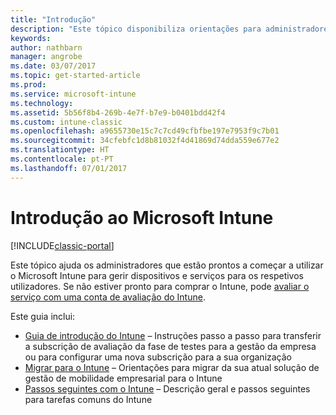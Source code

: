 ```yaml
---
title: "Introdução"
description: "Este tópico disponibiliza orientações para administradores prontos a implementar o Microsoft Intune no ambiente de produção empresarial que estão gerir."
keywords: 
author: nathbarn
manager: angrobe
ms.date: 03/07/2017
ms.topic: get-started-article
ms.prod: 
ms.service: microsoft-intune
ms.technology: 
ms.assetid: 5b56f8b4-269b-4e7f-b7e9-b0401bdd42f4
ms.custom: intune-classic
ms.openlocfilehash: a9655730e15c7c7cd49cfbfbe197e7953f9c7b01
ms.sourcegitcommit: 34cfebfc1d8b81032f4d41869d74dda559e677e2
ms.translationtype: HT
ms.contentlocale: pt-PT
ms.lasthandoff: 07/01/2017
---
```

# <a name="get-started-with-microsoft-intune"></a>Introdução ao Microsoft Intune

[!INCLUDE[classic-portal](../includes/classic-portal.md)]

Este tópico ajuda os administradores que estão prontos a começar a utilizar o Microsoft Intune para gerir dispositivos e serviços para os respetivos utilizadores. Se não estiver pronto para comprar o Intune, pode [avaliar o serviço com uma conta de avaliação do Intune](/intune-classic/understand-explore/mobile-device-management-trial-guide-microsoft-intune).

Este guia inclui:
- [Guia de introdução do Intune](/intune/setup-steps) – Instruções passo a passo para transferir a subscrição de avaliação da fase de testes para a gestão da empresa ou para configurar uma nova subscrição para a sua organização
- [Migrar para o Intune](/intune/migration-guide) – Orientações para migrar da sua atual solução de gestão de mobilidade empresarial para o Intune
- [Passos seguintes com o Intune](prevent-company-data-leaks-from-Office-365-mobile-apps.md) – Descrição geral e passos seguintes para tarefas comuns do Intune

